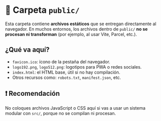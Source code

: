 # 📂 Carpeta `public/`

Esta carpeta contiene **archivos estáticos** que se entregan directamente al navegador. En muchos entornos, los archivos dentro de `public/` **no se procesan ni transforman** (por ejemplo, al usar Vite, Parcel, etc.).

## ¿Qué va aquí?

- `favicon.ico`: ícono de la pestaña del navegador.
- `logo192.png`, `logo512.png`: logotipos para PWA o redes sociales.
- `index.html`: el HTML base, útil si no hay compilación.
- Otros recursos como: `robots.txt`, `manifest.json`, etc.

## ❗ Recomendación

No coloques archivos JavaScript o CSS aquí si vas a usar un sistema modular con `src/`, porque no se compilan ni procesan.

